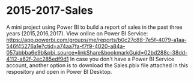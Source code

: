 # 2015-2017-Sales
A mini project using Power BI to build a report of sales in the past three years (2015,2016,2017).
View online on Power BI Service: https://app.powerbi.com/groups/me/reports/b0c27c88-7e5f-4079-a1aa-546f45276a1e?ctid=a74aa7fa-f7f9-4020-a84a-057abbba6e9b&pbi_source=linkShare&bookmarkGuid=02bd288c-38dd-4112-a62f-2ec285edf9d1
In case you don't have a Power BI Service account, another option is to download the Sales.pbix file attached in this respository and open in Power BI Desktop.
